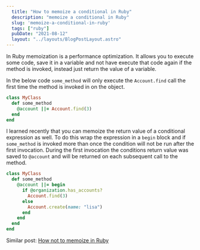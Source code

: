 ```yaml
---
  title: "How to memoize a conditional in Ruby"
  description: "memoize a conditional in Ruby"
  slug: 'memoize-a-conditional-in-ruby'
  tags: ["ruby"]
  pubDate: "2021-08-12"
  layout: "../layouts/BlogPostLayout.astro"
---
```


In Ruby memoization is a performance optimization. It allows you to execute some code, save it in a variable and not have execute that code again if the method is invoked, instead just return the value of a variable.

In the below code `some_method` will only execute the `Account.find` call the first time the method is invoked in on the object.

```Ruby
class MyClass
  def some_method
    @account ||= Account.find(3)  
  end
end
```

I learned recently that you can memoize the return value of a conditional expression as well. To do this wrap the expression in a `begin` block and if `some_method` is invoked more than once the condition will not be run after the first invocation. During the first invocation the conditions return value was saved to `@account` and will be returned on each subsequent call to the method.

```Ruby
class MyClass
  def some_method
    @account ||= begin
      if @organization.has_accounts?
        Account.find(3)
      else
        Account.create(name: "lisa")
      end
    end      
  end
end
```

Similar post:
[How not to memoize in Ruby](https://www.devdecks.io/2021-when-not-to-memoize-in-ruby)